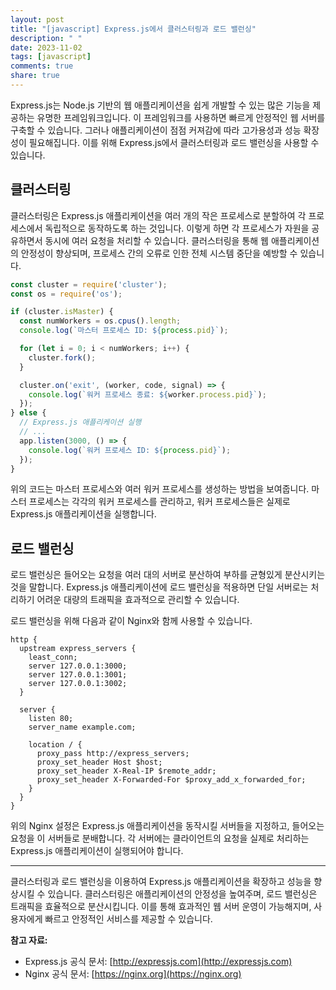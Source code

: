 ```yaml
---
layout: post
title: "[javascript] Express.js에서 클러스터링과 로드 밸런싱"
description: " "
date: 2023-11-02
tags: [javascript]
comments: true
share: true
---
```


Express.js는 Node.js 기반의 웹 애플리케이션을 쉽게 개발할 수 있는 많은 기능을 제공하는 유명한 프레임워크입니다. 이 프레임워크를 사용하면 빠르게 안정적인 웹 서버를 구축할 수 있습니다. 그러나 애플리케이션이 점점 커져감에 따라 고가용성과 성능 확장성이 필요해집니다. 이를 위해 Express.js에서 클러스터링과 로드 밸런싱을 사용할 수 있습니다.

## 클러스터링
클러스터링은 Express.js 애플리케이션을 여러 개의 작은 프로세스로 분할하여 각 프로세스에서 독립적으로 동작하도록 하는 것입니다. 이렇게 하면 각 프로세스가 자원을 공유하면서 동시에 여러 요청을 처리할 수 있습니다. 클러스터링을 통해 웹 애플리케이션의 안정성이 향상되며, 프로세스 간의 오류로 인한 전체 시스템 중단을 예방할 수 있습니다.

```javascript
const cluster = require('cluster');
const os = require('os');

if (cluster.isMaster) {
  const numWorkers = os.cpus().length;
  console.log(`마스터 프로세스 ID: ${process.pid}`);

  for (let i = 0; i < numWorkers; i++) {
    cluster.fork();
  }

  cluster.on('exit', (worker, code, signal) => {
    console.log(`워커 프로세스 종료: ${worker.process.pid}`);
  });
} else {
  // Express.js 애플리케이션 실행
  // ...
  app.listen(3000, () => {
    console.log(`워커 프로세스 ID: ${process.pid}`);
  });
}
```

위의 코드는 마스터 프로세스와 여러 워커 프로세스를 생성하는 방법을 보여줍니다. 마스터 프로세스는 각각의 워커 프로세스를 관리하고, 워커 프로세스들은 실제로 Express.js 애플리케이션을 실행합니다.

## 로드 밸런싱
로드 밸런싱은 들어오는 요청을 여러 대의 서버로 분산하여 부하를 균형있게 분산시키는 것을 말합니다. Express.js 애플리케이션에 로드 밸런싱을 적용하면 단일 서버로는 처리하기 어려운 대량의 트래픽을 효과적으로 관리할 수 있습니다.

로드 밸런싱을 위해 다음과 같이 Nginx와 함께 사용할 수 있습니다.

```nginx
http {
  upstream express_servers {
    least_conn;
    server 127.0.0.1:3000;
    server 127.0.0.1:3001;
    server 127.0.0.1:3002;
  }

  server {
    listen 80;
    server_name example.com;

    location / {
      proxy_pass http://express_servers;
      proxy_set_header Host $host;
      proxy_set_header X-Real-IP $remote_addr;
      proxy_set_header X-Forwarded-For $proxy_add_x_forwarded_for;
    }
  }
}
```

위의 Nginx 설정은 Express.js 애플리케이션을 동작시킬 서버들을 지정하고, 들어오는 요청을 이 서버들로 분배합니다. 각 서버에는 클라이언트의 요청을 실제로 처리하는 Express.js 애플리케이션이 실행되어야 합니다.

---

클러스터링과 로드 밸런싱을 이용하여 Express.js 애플리케이션을 확장하고 성능을 향상시킬 수 있습니다. 클러스터링은 애플리케이션의 안정성을 높여주며, 로드 밸런싱은 트래픽을 효율적으로 분산시킵니다. 이를 통해 효과적인 웹 서버 운영이 가능해지며, 사용자에게 빠르고 안정적인 서비스를 제공할 수 있습니다.

**참고 자료:**  
- Express.js 공식 문서: [http://expressjs.com](http://expressjs.com)
- Nginx 공식 문서: [https://nginx.org](https://nginx.org)